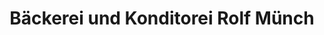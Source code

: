 ---
title: "Bäckerei und Konditorei Rolf Münch"
url: /oppach/baeckerei-und-konditorei-rolf-muench-bautzener-strasse/
shop: Bäckerei
---